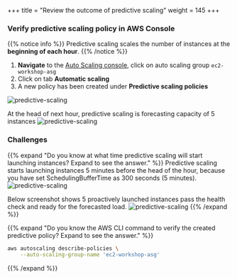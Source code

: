 +++
title = "Review the outcome of predictive scaling"
weight = 145
+++

### Verify predictive scaling policy in AWS Console

{{% notice info %}}
Predictive scaling scales the number of instances at the **beginning of each hour**.
{{% /notice %}}

1. **Navigate** to the [Auto Scaling console](https://console.aws.amazon.com/ec2/autoscaling/home#AutoScalingGroups:view=details), click on auto scaling group `ec2-workshop-asg`
2. Click on tab **Automatic scaling**
3. A new policy has been created under **Predictive scaling policies**

![predictive-scaling](/images/efficient-and-resilient-ec2-auto-scaling/predictive-scaling-forcast.png)

At the head of next hour, predictive scaling is forecasting capacity of 5 instances
![predictive-scaling](/images/efficient-and-resilient-ec2-auto-scaling/capacity-forcast.png)

### Challenges 

{{% expand "Do you know at what time predictive scaling will start launching instances? Expand to see the answer." %}}
Predictive scaling starts launching instances 5 minutes before the head of the hour, because you have set SchedulingBufferTime as 300 seconds (5 minutes).
![predictive-scaling](/images/efficient-and-resilient-ec2-auto-scaling/asg-activity.png)

Below screenshot shows 5 proactively launched instances pass the health check and ready for the forecasted load.
![predictive-scaling](/images/efficient-and-resilient-ec2-auto-scaling/asg-instances.png)
{{% /expand %}}

{{% expand "Do you know the AWS CLI command to verify the created predictive policy? Expand to see the answer." %}}

```bash
aws autoscaling describe-policies \
    --auto-scaling-group-name 'ec2-workshop-asg'
```
{{% /expand %}}